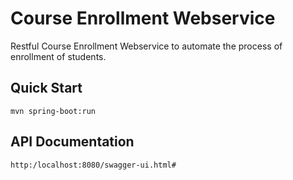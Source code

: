 # Course Enrollment Webservice
Restful Course Enrollment Webservice to automate the process of enrollment of students.

## Quick Start
	mvn spring-boot:run
	
## API Documentation
    http:/localhost:8080/swagger-ui.html#
	
